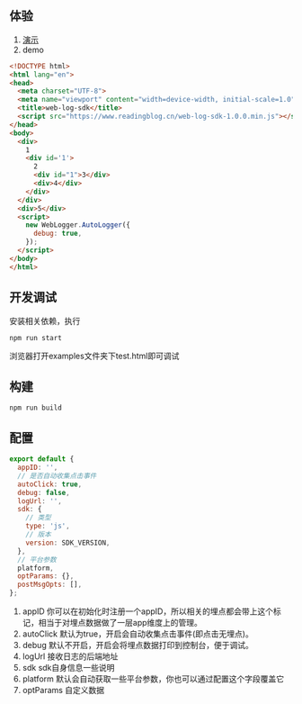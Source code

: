 ## 体验
1. [演示](https://www.readingblog.cn/#/tutorials/circle-select)
2. demo
```html
<!DOCTYPE html>
<html lang="en">
<head>
  <meta charset="UTF-8">
  <meta name="viewport" content="width=device-width, initial-scale=1.0">
  <title>web-log-sdk</title>
  <script src="https://www.readingblog.cn/web-log-sdk-1.0.0.min.js"></script>
</head>
<body>
  <div>
    1
    <div id='1'>
      2
      <div id="1">3</div>
      <div>4</div>
    </div>
  </div>
  <div>5</div>
  <script>
    new WebLogger.AutoLogger({
      debug: true,
    });
  </script>
</body>
</html>
```
## 开发调试
安装相关依赖，执行
```
npm run start
```
浏览器打开examples文件夹下test.html即可调试
## 构建
```
npm run build
```
## 配置
```js
export default {
  appID: '',
  // 是否自动收集点击事件
  autoClick: true,
  debug: false,
  logUrl: '',
  sdk: {
    // 类型
    type: 'js',
    // 版本
    version: SDK_VERSION,
  },
  // 平台参数
  platform,
  optParams: {},
  postMsgOpts: [],
};
```
1. appID 你可以在初始化时注册一个appID，所以相关的埋点都会带上这个标记，相当于对埋点数据做了一层app维度上的管理。
2. autoClick 默认为true，开启会自动收集点击事件(即点击无埋点)。
3. debug 默认不开启，开启会将埋点数据打印到控制台，便于调试。
4. logUrl 接收日志的后端地址
5. sdk sdk自身信息一些说明
6. platform 默认会自动获取一些平台参数，你也可以通过配置这个字段覆盖它
7. optParams 自定义数据